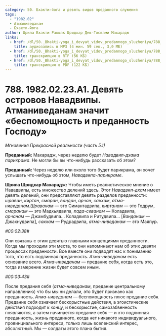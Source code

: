 ```yaml
---
category: 50. Бхакти-йога и девять видов преданного служения
tags:
  - "1982.02"
  - Атманиведанам
  - Бхакти-йога
author: Шрила Бхакти Ракшак Шридхар Дев-Госвами Махарадж
links:
  - href: /dl/50._Bhakti-yoga_i_devyat_vidov_predannogo_sluzheniya/788_1982.02.23.A1_SridharMj_Devjat_ostrovov_Navadvipy_Atmanivedanam_znachit_bespomoshhnost_i_predannost_Gospodu.mp3
    title: аудиозапись в MP3 (4 мин. 59 сек., 3,0 МБ)
  - href: /dl/50._Bhakti-yoga_i_devyat_vidov_predannogo_sluzheniya/788_1982.02.23.A1_SridharMj_Devjat_ostrovov_Navadvipy_Atmanivedanam_znachit_bespomoshhnost_i_predannost_Gospodu.rtf
    title: транскрипцию в RTF (56 КБ)
  - href: /dl/50._Bhakti-yoga_i_devyat_vidov_predannogo_sluzheniya/788_1982.02.23.A1_SridharMj_Devjat_ostrovov_Navadvipy_Atmanivedanam_znachit_bespomoshhnost_i_predannost_Gospodu.pdf
    title: транскрипцию в PDF (122 КБ)
---
```


# 788. 1982.02.23.A1. Девять островов Навадвипы. Атманиведанам значит «беспомощность и преданность Господу»

*Мгновения Прекрасной реальности (часть 5.1)*

**Преданный:** Махарадж, через неделю будет *Навадвип-дхама парикрама*. Не могли бы вы что-нибудь рассказать об этом?

**Преданный:** Через неделю или около того будет парикрама, он хочет услышать что-нибудь об этом, *Навадвипа-парикраме*.

**Шрила Шридхар Махарадж:** Чтобы иметь реалистическое мнение о Навадвипы, есть множество делений здесь. Этот *Навадвип-дхам* имеет девять делений, они представляют девять разделов преданности: *шраван*, *киртан*, *смаран*, *вандан*, *арчан*, *сакхам*, *атма-ниведанам*.*Шраванам* — это Симантадвипа, *киртанам* — это Годрум, *смаранам* — это Мадхьядвипа, *пада-севанам* — Коладвипа, *арчанам* — Джамбудвипа… Коладвипа и Ритудвипа… [*Ванданам* — Джахнудвипа], *сакхам* — Рудрадвипа, *атма-ниведанам* — это Маяпур.

*#00:02:38#*

Они связаны с этим девятью главными концепциями преданности. Когда мы проходим эти места, то они напоминают нам об этих девяти процессах преданности. Все вместе они подводят нас к пониманию того, что есть подлинная преданность. *Атма-ниведанам* есть основание всего. *Атма-ниведанам* — предание себя, когда есть это, тогда измерение жизни будет совсем иным.

*#00:03:43#*

После предания себя (*атма-ниведанам*, предание центральному направлению) что бы мы ни делали, это будет признано как преданность. *Атма-ниведанам* — беспомощность плюс предание себя. Предание себя означает бескорыстные действия, а эгоистические действия подходит к концу, и бескорыстие, самозабвенность появляются, а затем начинается предание себя — и это подлинная преданность, жизнь преданного, когда нет никакого индивидуального, провинциального интереса, только лишь вселенский интерес, абсолютный. Мы — солдаты этого плана бытия.

